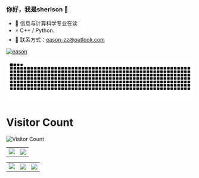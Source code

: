 ### 你好，我是sherlson 👋


- 🔭 信息与计算科学专业在读
- ⚡ C++ / Python.
- 💬 联系方式：[eason-zz@outlook.com](eason-zz@outlook.com)

[![eason](https://github-readme-stats.vercel.app/api?username=eason-zz)]()

![github contribution grid snake animation](https://github.com/Y4tacker/Y4tacker/blob/output/github-contribution-grid-snake.svg)

# Visitor Count
![Visitor Count](https://profile-counter.glitch.me/eason-zz/count.svg)

<table>
    <tr>
        <td >
            <center><img src="https://github-readme-stats.vercel.app/api?username=eason-zz&show_icons=true&hide_border=true&theme=chartreuse-dark" ></center>
        </td>
        <td >
            <center><img src="https://github-profile-summary-cards.vercel.app/api/cards/profile-details?username=eason-zz&theme=github_dark&show_icons=true" align="right" /></center>
        </td>
    </tr>
</table>

<table>
    <tr>
        <td >
            <center><img src="http://github-profile-summary-cards.vercel.app/api/cards/repos-per-language?username=eason-zz&theme=vue" ></center>
        </td>
        <td >
            <center><img src="http://github-profile-summary-cards.vercel.app/api/cards/productive-time?username=eason-zz&theme=github&utcOffset=8" align="right" /></center>
        </td>
        <td >
            <center><img src="http://github-profile-summary-cards.vercel.app/api/cards/most-commit-language?username=eason-zz&theme=vue" align="right" /></center>
        </td>
    </tr>
</table>
